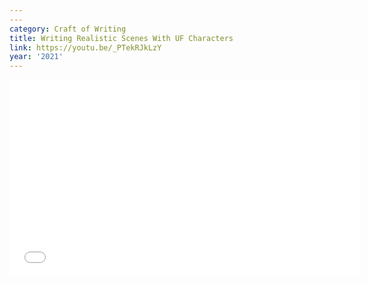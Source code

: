 ```yaml
---
---
category: Craft of Writing
title: Writing Realistic Scenes With UF Characters
link: https://youtu.be/_PTekRJkLzY
year: '2021'
---
```

<iframe width="560" height="315" src="{{ page.link }}" frameborder="0" allowfullscreen></iframe>
